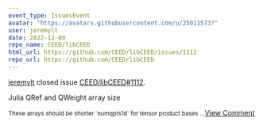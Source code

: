 ```yaml
---
event_type: IssuesEvent
avatar: "https://avatars.githubusercontent.com/u/25011573?"
user: jeremylt
date: 2022-12-09
repo_name: CEED/libCEED
html_url: https://github.com/CEED/libCEED/issues/1112
repo_url: https://github.com/CEED/libCEED
---
```


<a href='https://github.com/jeremylt' target='_blank'>jeremylt</a> closed issue <a href='https://github.com/CEED/libCEED/issues/1112' target='_blank'>CEED/libCEED#1112</a>.

<p>Julia QRef and QWeight array size</p><small>These arrays should be shorter `numqpts1d` for tensor product bases...</small><a href='https://github.com/CEED/libCEED/issues/1112' target='_blank'>View Comment</a>